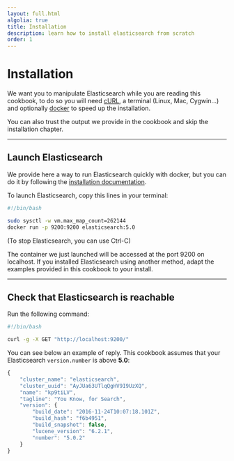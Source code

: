```yaml
---
layout: full.html
algolia: true
title: Installation
description: learn how to install elasticsearch from scratch
order: 1
---
```


# Installation

We want you to manipulate Elasticsearch while you are reading this cookbook,
to do so you will need [cURL](https://curl.haxx.se/download.html), a terminal (Linux, Mac, Cygwin...)
and optionally [docker](https://www.docker.com/products/docker) to speed up the installation.

You can also trust the output we provide in the cookbook and skip the installation chapter.

---

## Launch Elasticsearch

We provide here a way to run Elasticsearch quickly with docker, but you can do it by following the
[installation documentation](https://www.elastic.co/guide/en/elasticsearch/reference/5.x/_installation.html).


To launch Elasticsearch, copy this lines in your terminal:


```bash
#!/bin/bash

sudo sysctl -w vm.max_map_count=262144
docker run -p 9200:9200 elasticsearch:5.0
```

(To stop Elasticsearch, you can use Ctrl-C)

The container we just launched will be accessed at the port 9200 on localhost.
If you installed Elasticsearch using another method, adapt the examples provided in this cookbook to your install.

---

## Check that Elasticsearch is reachable

Run the following command:

```bash
#!/bin/bash

curl -g -X GET "http://localhost:9200/"
```

You can see below an example of reply. This cookbook assumes that your Elasticsearch `version.number` is above **5.0**:

```javascript
{
    "cluster_name": "elasticsearch",
    "cluster_uuid": "AyJUa63UTlqQgHV9I9UzXQ",
    "name": "kp9tiLV",
    "tagline": "You Know, for Search",
    "version": {
        "build_date": "2016-11-24T10:07:18.101Z",
        "build_hash": "f6b4951",
        "build_snapshot": false,
        "lucene_version": "6.2.1",
        "number": "5.0.2"
    }
}
```

